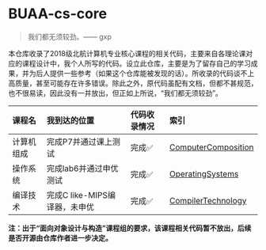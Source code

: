 # BUAA-cs-core
> 我们都无须较劲。—— gxp

本仓库收录了2018级北航计算机专业核心课程的相关代码，主要来自各理论课对应的课程设计中，我个人所写的代码。设立此仓库，主要是为了留存自己的学习成果，并为后人提供一些参考（如果这个仓库能被发现的话）。所收录的代码谈不上高质量，甚至可能存在许多错误。除此之外，原代码虽配有文档，但都不甚规范，也不很易读，因此没有一并放出，但正如上所说，“我们都无须较劲”。

| 课程名     | 我到达的位置                  | 代码收录情况           | 索引                                        |
| :--------- | :---------------------------- | :--------------------- | :------------------------------------------ |
| 计算机组成 | 完成P7并通过课上测试          | 完成:white_check_mark: | [ComputerComposition](ComputerComposition/) |
| 操作系统   | 完成lab6并通过申优测试        | 完成:white_check_mark: | [OperatingSystems](OperatingSystems/)       |
| 编译技术   | 完成C like-MIPS编译器，未申优 | 完成:white_check_mark: | [CompilerTechnology](CompilerTechnology/)   |

**注：出于“面向对象设计与构造”课程组的要求，该课程相关代码暂不放出，后续是否开源由仓库作者进一步决定。**

